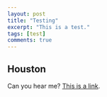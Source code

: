```yaml
---
layout: post
title: "Testing"
excerpt: "This is a test."
tags: [test]
comments: true
---
```


## Houston

Can you hear me? [This is a link](http://twitter.com/grant_mcdermott).
